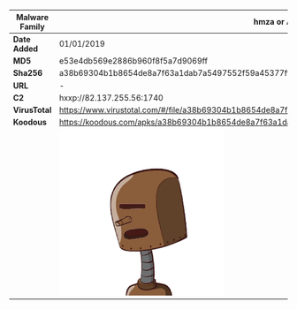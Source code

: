 | Malware Family | hmza or APT-C-27                                             |
| -------------- | ------------------------------------------------------------ |
| **Date Added** | 01/01/2019                                                   |
| **MD5**        | e53e4db569e2886b960f8f5a7d9069ff                             |
| **Sha256**     | a38b69304b1b8654de8a7f63a1dab7a5497552f59a45377ff4d749addebad873 |
| **URL**        | -                                                            |
| **C2**         | hxxp://82.137.255.56:1740                                    |
| **VirusTotal** | https://www.virustotal.com/#/file/a38b69304b1b8654de8a7f63a1dab7a5497552f59a45377ff4d749addebad873/detection |
| **Koodous**    | https://koodous.com/apks/a38b69304b1b8654de8a7f63a1dab7a5497552f59a45377ff4d749addebad873 |
|                | ![](../assets/a38b69304b1b8654de8a7f63a1dab7a5497552f59a45377ff4d749addebad873.png) |